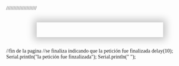   <!DOCTYPE html>
  <html lang='en'><head><meta charset='UTF-8'>
  <meta name='viewport' content='windth=device-width, initial-scale=1.0'>
  <title>Primer Programa : Control de un LED</title></head>
  /////////////////////
  <body style='font-family:Century gothic; width:800;'><center>
  <div style='box-shadow:0px 0px 20px 8px rgba(0,0,0,0.22); padding :20px; width: 300px; display:inline-block; margin:30px; 
LED 1
IoT : Control de encendido de un LED - WEB
button style='background-color:red; color:white; border-radius:10px; border-color:rgb(25,255,4);
type='button' onClick=location.href='/LED=OFF'><Apagar LED
buttonbutton style='background-color:blue; color:white; border-radius:10px; border-color:rgb(25,255,4);
type='button' onClick=location.href='/LED=ON'><Encender LED
</button></div></center></body></html>
//fin de la pagina
//se finaliza indicando que la petición fue finalizada
delay(10);
Serial.println("la petición fue finzalizada");
Serial.println(" ");
